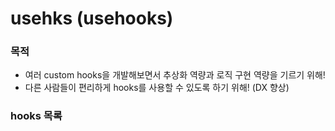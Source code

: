 # usehks (usehooks)

### 목적

- 여러 custom hooks을 개발해보면서 추상화 역량과 로직 구현 역량을 기르기 위해!
- 다른 사람들이 편리하게 hooks를 사용할 수 있도록 하기 위해! (DX 향상)

### hooks 목록
